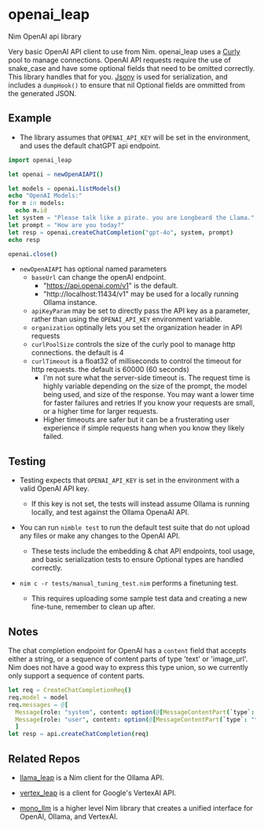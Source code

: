 # openai_leap

Nim OpenAI api library

Very basic OpenAI API client to use from Nim.
openai_leap uses a [Curly](https://github.com/guzba/curly) pool to manage connections.
OpenAI API requests require the use of snake_case and have some optional fields that need to be omitted correctly. This library handles that for you. [Jsony](https://github.com/treeform/jsony) is used for serialization, and includes a `dumpHook()` to ensure that nil Optional fields are ommitted from the generated JSON.


## Example

- The library assumes that `OPENAI_API_KEY` will be set in the environment, and uses the default chatGPT api endpoint.

```nim
import openai_leap

let openai = newOpenAIAPI()

let models = openai.listModels()
echo "OpenAI Models:"
for m in models:
  echo m.id
let system = "Please talk like a pirate. you are Longbeard the Llama."
let prompt = "How are you today?"
let resp = openai.createChatCompletion("gpt-4o", system, prompt)
echo resp

openai.close()
```

- `newOpenAIAPI` has optional named parameters
  - `baseUrl` can change the openAI endpoint. 
    - "https://api.openai.com/v1" is the default.
    - "http://localhost:11434/v1" may be used for a locally running Ollama instance.
  - `apiKeyParam` may be set to directly pass the API key as a parameter, rather than using the `OPENAI_API_KEY` environment variable.
  - `organization` optinally lets you set the organization header in API requests
  - `curlPoolSize` controls the size of the curly pool to manage http connections. the default is 4
  - `curlTimeout` is a float32 of milliseconds to control the timeout for http requests. the default is 60000 (60 seconds)
    - I'm not sure what the server-side timeout is. The request time is highly variable depending on the size of the prompt, the model being used, and size of the response. You may want a lower time for faster failures and retries If you know your requests are small, or a higher time for larger requests.
    - Higher timeouts are safer but it can be a frusterating user experience if simple requests hang when you know they likely failed.


## Testing

- Testing expects that `OPENAI_API_KEY` is set in the environment with a valid OpenAI API key.
  - If this key is not set, the tests will instead assume Ollama is running locally, and test against the Ollama OpenaAI API.

- You can run `nimble test` to run the default test suite that do not upload any files or make any changes to the OpenAI API.
  - These tests include the embedding & chat API endpoints, tool usage, and basic serialization tests to ensure Optional types are handled correctly.

- `nim c -r tests/manual_tuning_test.nim` performs a finetuning test.
  - This requires uploading some sample test data and creating a new fine-tune, remember to clean up after.

## Notes

The chat completion endpoint for OpenAI has a `content` field that accepts either a string, or a sequence of content parts of type 'text' or 'image_url'. Nim does not have a good way to express this type union, so we currently only support a sequence of content parts.
```nim
let req = CreateChatCompletionReq()
req.model = model
req.messages = @[
  Message(role: "system", content: option(@[MessageContentPart(`type`: "text", text: option(systemPrompt))])),
  Message(role: "user", content: option(@[MessageContentPart(`type`: "text", text: option(input))]))
  ]
let resp = api.createChatCompletion(req)
```


## Related Repos

- [llama_leap](https://github.com/monofuel/llama_leap) is a Nim client for the Ollama API.
- [vertex_leap](https://github.com/monofuel/vertex_leap) is a client for Google's VertexAI API.

- [mono_llm](https://github.com/monofuel/mono_llm) is a higher level Nim library that creates a unified interface for OpenAI, Ollama, and VertexAI.
